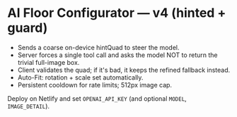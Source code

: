 # AI Floor Configurator — v4 (hinted + guard)
- Sends a coarse on-device hintQuad to steer the model.
- Server forces a single tool call and asks the model NOT to return the trivial full-image box.
- Client validates the quad; if it's bad, it keeps the refined fallback instead.
- Auto-Fit: rotation + scale set automatically.
- Persistent cooldown for rate limits; 512px image cap.

Deploy on Netlify and set `OPENAI_API_KEY` (and optional `MODEL`, `IMAGE_DETAIL`).